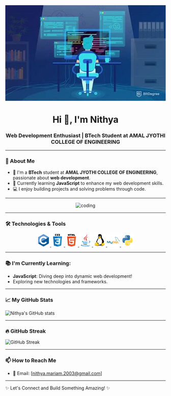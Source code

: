 <div align="center">
  <img src="https://github.com/Nithya-Mariam-Rajan/new/blob/main/github.png" alt="logo" width="2000" height="300"/>
  <h1>Hi 👋, I'm Nithya</h1>
  <h3>Web Development Enthusiast | BTech Student at AMAL JYOTHI COLLEGE OF ENGINEERING</h3>
</div>

---

### 🌱 About Me

- 🔭 I'm a **BTech** student at **AMAL JYOTHI COLLEGE OF ENGINEERING**, passionate about **web development**.
- 🌱 Currently learning **JavaScript** to enhance my web development skills.
- 💻 I enjoy building projects and solving problems through code.

---

<div align="center">
  <img src="https://www.bing.com/th/id/OGC.8fd6ae2f0922e6ed19909533860bde90?pid=1.7&rurl=https%3a%2f%2fcdn.dribbble.com%2fusers%2f17707%2fscreenshots%2f2413754%2frrr.gif&ehk=erIZtubNbjKvMTXk4pMDGVUchz3gS1Cx1KThjw2lRE0%3d" alt="coding" width="250"/>
</div>

---

### 🛠️ Technologies & Tools

<p align="center">
  <a href="https://www.cprogramming.com/" target="_blank" rel="noreferrer">
    <img src="https://raw.githubusercontent.com/devicons/devicon/master/icons/c/c-original.svg" alt="c" width="40" height="40"/>
  </a>
  <a href="https://www.w3schools.com/css/" target="_blank" rel="noreferrer">
    <img src="https://raw.githubusercontent.com/devicons/devicon/master/icons/css3/css3-original-wordmark.svg" alt="css3" width="40" height="40"/>
  </a>
  <a href="https://www.w3.org/html/" target="_blank" rel="noreferrer">
    <img src="https://raw.githubusercontent.com/devicons/devicon/master/icons/html5/html5-original-wordmark.svg" alt="html5" width="40" height="40"/>
  </a>
  <a href="https://www.java.com" target="_blank" rel="noreferrer">
    <img src="https://raw.githubusercontent.com/devicons/devicon/master/icons/java/java-original.svg" alt="java" width="40" height="40"/>
  </a>
  <a href="https://www.linux.org/" target="_blank" rel="noreferrer">
    <img src="https://raw.githubusercontent.com/devicons/devicon/master/icons/linux/linux-original.svg" alt="linux" width="40" height="40"/>
  </a>
  <a href="https://www.mysql.com/" target="_blank" rel="noreferrer">
    <img src="https://raw.githubusercontent.com/devicons/devicon/master/icons/mysql/mysql-original-wordmark.svg" alt="mysql" width="40" height="40"/>
  </a>
  <a href="https://www.python.org" target="_blank" rel="noreferrer">
    <img src="https://raw.githubusercontent.com/devicons/devicon/master/icons/python/python-original.svg" alt="python" width="40" height="40"/>
  </a>
</p>

---

### 📚 I'm Currently Learning:

- **JavaScript**: Diving deep into dynamic web development!
- Exploring new technologies and frameworks.

---

### 📈 My GitHub Stats

![Nithya's GitHub stats](https://github-readme-stats.vercel.app/api?username=NithyaMariamRajan&show_icons=true&hide_title=true&count_private=true&hide=prs&theme=radical)


---

### 🔥 GitHub Streak

![GitHub Streak](https://github-readme-streak-stats.herokuapp.com/?user=NithyaMariamRajan&theme=radical)


---

### 📫 How to Reach Me

- 📧 Email: [nithya.mariam.2003@gmail.com]

---

✨ Let's Connect and Build Something Amazing! ✨






